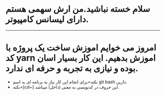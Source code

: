 # سلام خسته نباشید.من ارش سهمی هستم دارای لیسانس کامپیوتر.
_________________________________________________________________________________________________________________________________________________________________________________
# امروز می خوایم اموزش ساخت یک پروژه با کد yarn اموزش بدهیم. این کار بسیار اسان بوده و نیازی به تجربه و حرفه ای ندارد.
* نکته=برای انجام این کار نیاز به برنامه ای به اسم git bash دارین.
* نکته=[cd~] این حروف در کدنویسی به معنی (داخل) میباشد.
